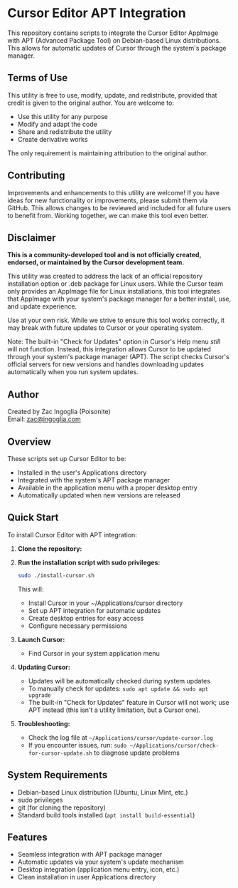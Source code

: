 # Cursor Editor APT Integration

This repository contains scripts to integrate the Cursor Editor AppImage with APT (Advanced Package Tool) on Debian-based Linux distributions. This allows for automatic updates of Cursor through the system's package manager.

## Terms of Use

This utility is free to use, modify, update, and redistribute, provided that credit is given to the original author. You are welcome to:

- Use this utility for any purpose
- Modify and adapt the code
- Share and redistribute the utility
- Create derivative works

The only requirement is maintaining attribution to the original author.

## Contributing

Improvements and enhancements to this utility are welcome! If you have ideas for new functionality or improvements, please submit them via GitHub. This allows changes to be reviewed and included for all future users to benefit from. Working together, we can make this tool even better.

## Disclaimer

**This is a community-developed tool and is not officially created, endorsed, or maintained by the Cursor development team.**

This utility was created to address the lack of an official repository installation option or .deb package for Linux users. While the Cursor team only provides an AppImage file for Linux installations, this tool integrates that AppImage with your system's package manager for a better install, use, and update experience.

Use at your own risk. While we strive to ensure this tool works correctly, it may break with future updates to Cursor or your operating system.

Note: The built-in "Check for Updates" option in Cursor's Help menu _still_ will not function. Instead, this integration allows Cursor to be updated through your system's package manager (APT). The script checks Cursor's official servers for new versions and handles downloading updates automatically when you run system updates.

## Author

Created by Zac Ingoglia (Poisonite)  
Email: zac@ingoglia.com

## Overview

These scripts set up Cursor Editor to be:

- Installed in the user's Applications directory
- Integrated with the system's APT package manager
- Available in the application menu with a proper desktop entry
- Automatically updated when new versions are released

## Quick Start

To install Cursor Editor with APT integration:

1. **Clone the repository:**

2. **Run the installation script with sudo privileges:**

   ```bash
   sudo ./install-cursor.sh
   ```

   This will:

   - Install Cursor in your ~/Applications/cursor directory
   - Set up APT integration for automatic updates
   - Create desktop entries for easy access
   - Configure necessary permissions

3. **Launch Cursor:**

   - Find Cursor in your system application menu

4. **Updating Cursor:**

   - Updates will be automatically checked during system updates
   - To manually check for updates: `sudo apt update && sudo apt upgrade`
   - The built-in "Check for Updates" feature in Cursor will not work; use APT instead (this isn't a utility limitation, but a Cursor one).

5. **Troubleshooting:**
   - Check the log file at `~/Applications/cursor/update-cursor.log`
   - If you encounter issues, run: `sudo ~/Applications/cursor/check-for-cursor-update.sh` to diagnose update problems

## System Requirements

- Debian-based Linux distribution (Ubuntu, Linux Mint, etc.)
- sudo privileges
- git (for cloning the repository)
- Standard build tools installed (`apt install build-essential`)

## Features

- Seamless integration with APT package manager
- Automatic updates via your system's update mechanism
- Desktop integration (application menu entry, icon, etc.)
- Clean installation in user Applications directory
